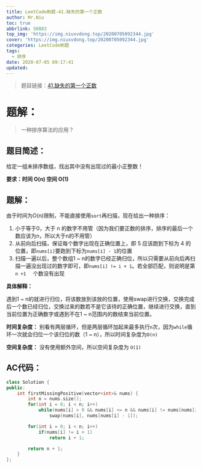 ```yaml
---
title: LeetCode刷题-41.缺失的第一个正数
author: Mr.Niu
toc: true
abbrlink: 50883
top_img: 'https://img.niuxvdong.top/20200705092344.jpg'
cover: 'https://img.niuxvdong.top/20200705092344.jpg'
categories: LeetCode刷题
tags:
  - 排序
date: 2020-07-05 09:17:41
updated:
---
```
















> 题目链接：[41.缺失的第一个正数]( https://leetcode-cn.com/problems/first-missing-positive/)



# 题解：



> 一种排序算法的应用？



## 题目简述：



给定一组未排序数组，找出其中没有出现过的最小正整数！

**要求：时间 O(n) 空间 O(1)**

## 题解：

由于时间为O(n)限制，不能直接使用`sort`再扫描，现在给出一种排序：



1.  小于等于0，大于 n 的数字不用管（因为我们要正数的排序，排序的最后一个数应该为n，所以大于n的不用管）
2. 从前向后扫描，保证每个数字出现在正确位置上，即 5 应该跑到下标为 4 的位置，即`nums[i]`要跑到下标为`nums[i] - 1`的位置
3. 扫描一遍以后，整个数组1 ~ n的数字已经正确归位，所以只需要从前向后再扫描一遍没出现过的数字即可，即`nums[i] != i + 1`。若全部匹配，则说明是第 `n +1  ` 个数没有出现



**具体解释：**



遇到1 ~ n的就进行归位，将该数放到该放的位置，使用swap进行交换，交换完成后一个数已经归位，交换过来的数若不是它该待的正确位置，继续进行交换，直到当前位置为正确数字或遇到不在1 ~ n范围内的数结束当前位置。



**时间复杂度：** 别看有两层循环，但是两层循环加起来最多执行`n`次，因为`while`循环一次就会归位一个该归位的数（1 ~ n），所以时间复杂度为`O(n)`

**空间复杂度：** 没有使用额外空间，所以空间复杂度为 `O(1)`



## AC代码：



```c++
class Solution {
public:
    int firstMissingPositive(vector<int>& nums) {
        int n = nums.size();
        for(int i = 0; i < n; i++)
            while(nums[i] > 0 && nums[i] <= n && nums[i] != nums[nums[i] - 1])
                swap(nums[i], nums[nums[i] - 1]);

        for(int i = 0; i < n; i++)
            if(nums[i] != i + 1)
                return i + 1;

        return n + 1;
    }
};
```



